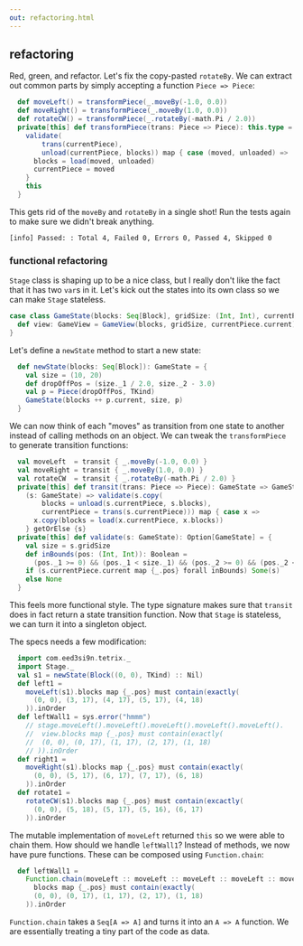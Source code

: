 ```yaml
---
out: refactoring.html
---
```


## refactoring

Red, green, and refactor. Let's fix the copy-pasted `rotateBy`. We can extract out common parts by simply accepting a function `Piece => Piece`:

```scala
  def moveLeft() = transformPiece(_.moveBy(-1.0, 0.0))
  def moveRight() = transformPiece(_.moveBy(1.0, 0.0))
  def rotateCW() = transformPiece(_.rotateBy(-math.Pi / 2.0))
  private[this] def transformPiece(trans: Piece => Piece): this.type = {
    validate(
        trans(currentPiece),
        unload(currentPiece, blocks)) map { case (moved, unloaded) =>
      blocks = load(moved, unloaded)
      currentPiece = moved
    }
    this
  }
```

This gets rid of the `moveBy` and `rotateBy` in a single shot! Run the tests again to make sure we didn't break anything.

```
[info] Passed: : Total 4, Failed 0, Errors 0, Passed 4, Skipped 0
```

### functional refactoring

`Stage` class is shaping up to be a nice class, but I really don't like the fact that it has two `var`s in it. Let's kick out the states into its own class so we can make `Stage` stateless.

```scala
case class GameState(blocks: Seq[Block], gridSize: (Int, Int), currentPiece: Piece) {
  def view: GameView = GameView(blocks, gridSize, currentPiece.current)
}
```

Let's define a `newState` method to start a new state:

```scala
  def newState(blocks: Seq[Block]): GameState = {
    val size = (10, 20)
    def dropOffPos = (size._1 / 2.0, size._2 - 3.0)
    val p = Piece(dropOffPos, TKind)
    GameState(blocks ++ p.current, size, p)
  }
```

We can now think of each "moves" as transition from one state to another instead of calling methods on an object. We can tweak the `transformPiece` to generate transition functions:

```scala
  val moveLeft  = transit { _.moveBy(-1.0, 0.0) }
  val moveRight = transit { _.moveBy(1.0, 0.0) }
  val rotateCW  = transit { _.rotateBy(-math.Pi / 2.0) }
  private[this] def transit(trans: Piece => Piece): GameState => GameState =
    (s: GameState) => validate(s.copy(
        blocks = unload(s.currentPiece, s.blocks),
        currentPiece = trans(s.currentPiece))) map { case x =>
      x.copy(blocks = load(x.currentPiece, x.blocks))
    } getOrElse {s}
  private[this] def validate(s: GameState): Option[GameState] = {
    val size = s.gridSize
    def inBounds(pos: (Int, Int)): Boolean =
      (pos._1 >= 0) && (pos._1 < size._1) && (pos._2 >= 0) && (pos._2 < size._2)
    if (s.currentPiece.current map {_.pos} forall inBounds) Some(s)
    else None
  }
```

This feels more functional style. The type signature makes sure that `transit` does in fact return a state transition function. Now that `Stage` is stateless, we can turn it into a singleton object.

The specs needs a few modification:

```scala
  import com.eed3si9n.tetrix._
  import Stage._
  val s1 = newState(Block((0, 0), TKind) :: Nil)
  def left1 =
    moveLeft(s1).blocks map {_.pos} must contain(exactly(
      (0, 0), (3, 17), (4, 17), (5, 17), (4, 18)
    )).inOrder
  def leftWall1 = sys.error("hmmm")
    // stage.moveLeft().moveLeft().moveLeft().moveLeft().moveLeft().
    //  view.blocks map {_.pos} must contain(exactly(
    //  (0, 0), (0, 17), (1, 17), (2, 17), (1, 18)
    // )).inOrder
  def right1 =
    moveRight(s1).blocks map {_.pos} must contain(exactly(
      (0, 0), (5, 17), (6, 17), (7, 17), (6, 18)
    )).inOrder
  def rotate1 =
    rotateCW(s1).blocks map {_.pos} must contain(excactly(
      (0, 0), (5, 18), (5, 17), (5, 16), (6, 17)
    )).inOrder
```

The mutable implementation of `moveLeft` returned `this` so we were able to chain them. How should we handle `leftWall1`? Instead of methods, we now have pure functions. These can be composed using `Function.chain`:

```scala
  def leftWall1 =
    Function.chain(moveLeft :: moveLeft :: moveLeft :: moveLeft :: moveLeft :: Nil)(s1).
      blocks map {_.pos} must contain(exactly(
      (0, 0), (0, 17), (1, 17), (2, 17), (1, 18)
    )).inOrder
```

`Function.chain` takes a `Seq[A => A]` and turns it into an `A => A` function. We are essentially treating a tiny part of the code as data.
